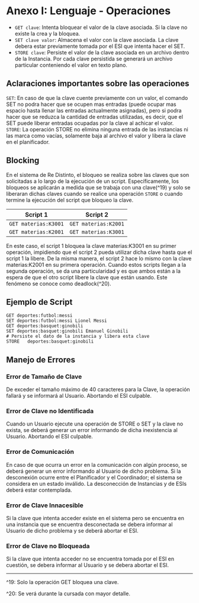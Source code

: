 # Anexo I: Lenguaje - Operaciones

* `GET clave`: Intenta bloquear el valor de la clave asociada. Si la clave no existe la crea y la bloquea.
* `SET clave valor`: Almacena el valor con la clave asociada. La clave debera estar previamente tomada por el ESI que intenta hacer el SET. 
* `STORE clave`: Persiste el valor de la clave asociada en un archivo dentro de la Instancia. Por cada clave persistida se generará un archivo particular conteniendo el valor en texto plano.

## Aclaraciones importantes sobre las operaciones
`SET`: En caso de que la clave cuente previamente con un valor, el comando SET no podra hacer que se ocupen mas entradas (puede ocupar mas espacio hasta llenar las entradas actualmente asignadas), pero si podra hacer que se reduzca la cantidad de entradas utilizadas, es decir, que el SET puede liberar entradas ocupadas por la clave al achicar el valor.    
`STORE`: La operación STORE no elimina ninguna entrada de las instancias ni las marca como vacías, solamente baja al archivo el valor y libera la clave en el planificador.

## Blocking

En el sistema de Re Distinto, el bloqueo se realiza sobre las claves que son solicitadas a lo largo de la ejecución de un script. Específicamente, los bloqueos se aplicarán a medida que se trabaja con una clave(^19) y solo se liberaran dichas claves cuando se realice una operación `STORE` o cuando termine la ejecución del script que bloqueo la clave.

| Script 1             | Script 2             |
|----------------------|----------------------|
| `GET materias:K3001` | `GET materias:K2001` |
| `GET materias:K2001` | `GET materias:K3001` |

En este caso, el script 1 bloquea la clave materias:K3001 en su primer operación, impidiendo que el script 2 pueda utilizar dicha clave hasta que el script 1 la libere. De la misma manera, el script 2 hace lo mismo con la clave materias:K2001 en su primera operación. Cuando estos scripts llegan a la segunda operación, se da una particularidad y es que ambos están a la espera de que el otro script libere la clave que están usando. Este fenómeno se conoce como deadlock(^20).

## Ejemplo de Script

```
GET deportes:futbol:messi
SET deportes:futbol:messi Lionel Messi
GET deportes:basquet:ginobili
SET deportes:basquet:ginobili Emanuel Ginobili
# Persiste el dato de la instancia y libera esta clave
STORE	deportes:basquet:ginobili
```

## Manejo de Errores

### Error de Tamaño de Clave

De exceder el tamaño máximo de 40 caracteres para la Clave, la operación fallará y se informará al Usuario. Abortando el ESI culpable.

### Error de Clave no Identificada

Cuando un Usuario ejecute una operación de STORE o SET y la clave no exista, se deberá generar un error informando de dicha inexistencia al Usuario. Abortando el ESI culpable.

### Error de Comunicación
En caso de que ocurra un error en la comunicación con algún proceso, se deberá generar un error informando al Usuario de dicho problema. Si la desconexión ocurre entre el Planificador y el Coordinador; el sistema se considera en un estado inválido. La desconección de Instancias y de ESIs deberá estar contemplada.

### Error de Clave Innacesible

Si la clave que intenta acceder existe en el sistema pero se encuentra en una instancia que se encuentra desconectada se debera informar al Usuario de dicho problema y se deberá abortar el ESI.

### Error de Clave no Bloqueada

Si la clave que intenta acceder no se encuentra tomada por el ESI en cuestión, se debera informar al Usuario y se debera abortar el ESI.

---
^19: Solo la operación GET bloquea una clave.

^20: Se verá durante la cursada con mayor detalle.
